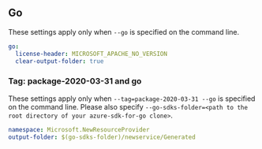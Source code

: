 ## Go

These settings apply only when `--go` is specified on the command line.

```yaml $(go)
go:
  license-header: MICROSOFT_APACHE_NO_VERSION
  clear-output-folder: true
```

### Tag: package-2020-03-31 and go

These settings apply only when `--tag=package-2020-03-31 --go` is specified on the command line.
Please also specify `--go-sdks-folder=<path to the root directory of your azure-sdk-for-go clone>`.

```yaml $(tag) == 'package-2020-03-31' && $(go)
namespace: Microsoft.NewResourceProvider
output-folder: $(go-sdks-folder)/newservice/Generated
```
